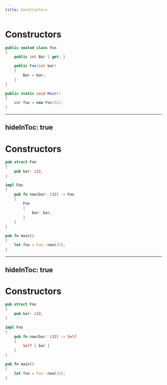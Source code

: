 ```yaml
---
title: Constructors
---
```


<!------------------------------------------------------------------------------>
<!-- Constructors -->
<!------------------------------------------------------------------------------>

# Constructors <MarkerCSharp />

```csharp {5-8|13}
public sealed class Foo
{
    public int Bar { get; }

    public Foo(int bar) 
    {
        Bar = bar;
    }
}

public static void Main()
{
    var foo = new Foo(32);
}
```

---
hideInToc: true
---

# Constructors <MarkerRust />

```rust {5-15|19|7-14}
pub struct Foo 
{
    pub bar: i32,
}

impl Foo 
{
    pub fn new(bar: i32) -> Foo 
    {
        Foo 
        {
            bar: bar,
        }
    }
}

pub fn main()
{
    let foo = Foo::new(32);
}
```

---
hideInToc: true
---

# Constructors <MarkerRust />

```rust {5-12}
pub struct Foo 
{
    pub bar: i32,
}

impl Foo 
{
    pub fn new(bar: i32) -> Self
    {
        Self { bar }
    }
}

pub fn main()
{
    let foo = Foo::new(32);
}
```